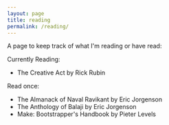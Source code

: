 ```yaml
---
layout: page
title: reading
permalink: /reading/
---
```


A page to keep track of what I'm reading or have read:

Currently Reading:

- The Creative Act by Rick Rubin

Read once:

- The Almanack of Naval Ravikant by Eric Jorgenson
- The Anthology of Balaji by Eric Jorgenson
- Make: Bootstrapper's Handbook by Pieter Levels
